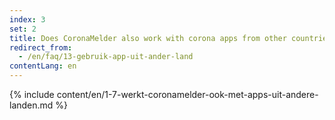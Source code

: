 ```yaml
---
index: 3
set: 2
title: Does CoronaMelder also work with corona apps from other countries?
redirect_from: 
  - /en/faq/13-gebruik-app-uit-ander-land
contentLang: en
---
```

{% include content/en/1-7-werkt-coronamelder-ook-met-apps-uit-andere-landen.md %}

